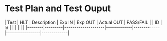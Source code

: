 # Test Plan and Test Ouput

|  Test  |   HLT   |     Description    |    Exp IN   |   Exp OUT   |    Actual OUT   |  PASS/FAIL  |
|   ID   |    Id   |                    |             |             |                 |             |
|--------|---------|--------------------|-------------|-------------|-----------------|-------------|
